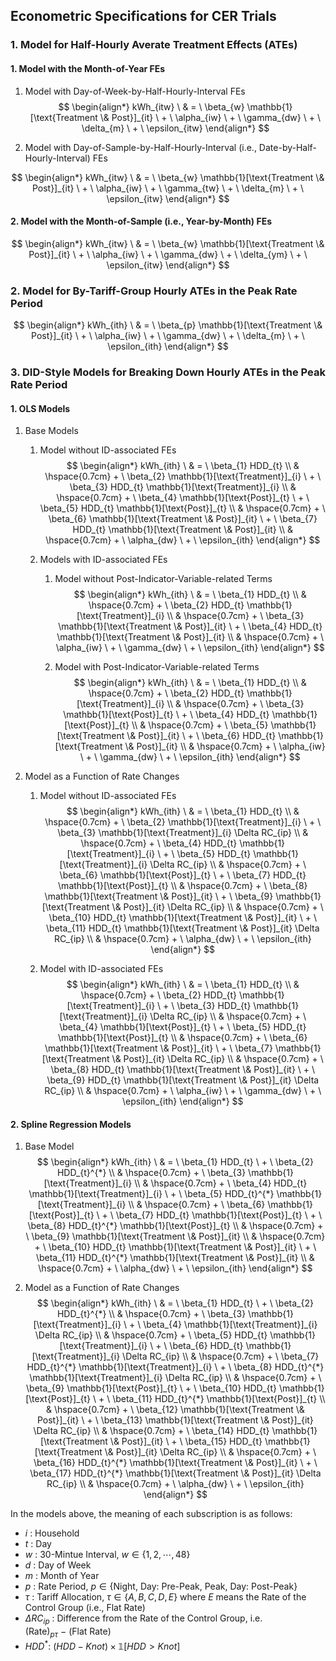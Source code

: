 ## Econometric Specifications for CER Trials

### 1. Model for Half-Hourly Averate Treatment Effects (ATEs)

#### 1. Model with the Month-of-Year FEs

1. Model with Day-of-Week-by-Half-Hourly-Interval FEs
   $$
   \begin{align*}
   kWh_{itw} \ 
   & = \ \beta_{w} \mathbb{1}[\text{Treatment \& Post}]_{it} \ + \ \alpha_{iw} \ + \ \gamma_{dw} \ + \ \delta_{m} \ + \ \epsilon_{itw}
   \end{align*}
   $$

2. Model with Day-of-Sample-by-Half-Hourly-Interval (i.e., Date-by-Half-Hourly-Interval) FEs

$$
\begin{align*}
kWh_{itw} \ 
& = \ \beta_{w} \mathbb{1}[\text{Treatment \& Post}]_{it} \ + \ \alpha_{iw} \ + \ \gamma_{tw} \ + \ \delta_{m} \ + \ \epsilon_{itw}
\end{align*}
$$



#### 2. Model with the Month-of-Sample (i.e., Year-by-Month) FEs

$$
\begin{align*}
kWh_{itw} \ 
& = \ \beta_{w} \mathbb{1}[\text{Treatment \& Post}]_{it} \ + \ \alpha_{iw} \ + \ \gamma_{dw} \ + \ \delta_{ym} \ + \ \epsilon_{itw}
\end{align*}
$$





### 2. Model for By-Tariff-Group Hourly ATEs in the Peak Rate Period

$$
\begin{align*}
kWh_{ith} \ 
& = \ \beta_{p} \mathbb{1}[\text{Treatment \& Post}]_{it} \ + \ \alpha_{iw} \ + \ \gamma_{dw} \ + \ \delta_{m} \ + \ \epsilon_{ith}
\end{align*}
$$





### 3. DID-Style Models for Breaking Down Hourly ATEs in the Peak Rate Period

#### 1. OLS Models

1. Base Models

   1. Model without ID-associated FEs
      $$
      \begin{align*}
      kWh_{ith} \ 
      & = \ \beta_{1} HDD_{t} \\
      & \hspace{0.7cm} + \ \beta_{2} \mathbb{1}[\text{Treatment}]_{i} \ + \ \beta_{3} HDD_{t} \mathbb{1}[\text{Treatment}]_{i} \\
      & \hspace{0.7cm} + \ \beta_{4} \mathbb{1}[\text{Post}]_{t} \ + \ \beta_{5} HDD_{t} \mathbb{1}[\text{Post}]_{t} \\
      & \hspace{0.7cm} + \ \beta_{6} \mathbb{1}[\text{Treatment \& Post}]_{it} \ + \ \beta_{7} HDD_{t} \mathbb{1}[\text{Treatment \& Post}]_{it} \\
      & \hspace{0.7cm} + \ \alpha_{dw} \ + \ \epsilon_{ith}
      \end{align*}
      $$

   2. Models with ID-associated FEs

      1. Model without Post-Indicator-Variable-related Terms
         $$
         \begin{align*}
         kWh_{ith} \ 
         & = \ \beta_{1} HDD_{t} \\
         & \hspace{0.7cm} + \ \beta_{2} HDD_{t} \mathbb{1}[\text{Treatment}]_{i} \\
         & \hspace{0.7cm} + \ \beta_{3} \mathbb{1}[\text{Treatment \& Post}]_{it} \ + \ \beta_{4} HDD_{t} \mathbb{1}[\text{Treatment \& Post}]_{it} \\
         & \hspace{0.7cm} + \ \alpha_{iw} \ + \ \gamma_{dw} \ + \ \epsilon_{ith}
         \end{align*}
         $$
         
      2. Model with Post-Indicator-Variable-related Terms
         $$
         \begin{align*}
         kWh_{ith} \ 
         & = \ \beta_{1} HDD_{t} \\
         & \hspace{0.7cm} + \ \beta_{2} HDD_{t} \mathbb{1}[\text{Treatment}]_{i} \\
         & \hspace{0.7cm} + \ \beta_{3} \mathbb{1}[\text{Post}]_{t} \ + \ \beta_{4} HDD_{t} \mathbb{1}[\text{Post}]_{t} \\
         & \hspace{0.7cm} + \ \beta_{5} \mathbb{1}[\text{Treatment \& Post}]_{it} \ + \ \beta_{6} HDD_{t} \mathbb{1}[\text{Treatment \& Post}]_{it} \\
         & \hspace{0.7cm} + \ \alpha_{iw} \ + \ \gamma_{dw} \ + \ \epsilon_{ith}
         \end{align*}
         $$
         
   
2. Model as a Function of Rate Changes

   1. Model without ID-associated FEs
      $$
      \begin{align*}
      kWh_{ith} \ 
      & = \ \beta_{1} HDD_{t} \\
      & \hspace{0.7cm} + \ \beta_{2} \mathbb{1}[\text{Treatment}]_{i} \ + \ \beta_{3} \mathbb{1}[\text{Treatment}]_{i} \Delta RC_{ip} \\
      & \hspace{0.7cm} + \ \beta_{4} HDD_{t} \mathbb{1}[\text{Treatment}]_{i} \ + \ \beta_{5} HDD_{t} \mathbb{1}[\text{Treatment}]_{i} \Delta RC_{ip} \\
      & \hspace{0.7cm} + \ \beta_{6} \mathbb{1}[\text{Post}]_{t} \ + \ \beta_{7} HDD_{t} \mathbb{1}[\text{Post}]_{t} \\
      & \hspace{0.7cm} + \ \beta_{8} \mathbb{1}[\text{Treatment \& Post}]_{it} \ + \ \beta_{9} \mathbb{1}[\text{Treatment \& Post}]_{it} \Delta RC_{ip} \\
      & \hspace{0.7cm} + \ \beta_{10} HDD_{t} \mathbb{1}[\text{Treatment \& Post}]_{it} \ + \ \beta_{11} HDD_{t} \mathbb{1}[\text{Treatment \& Post}]_{it} \Delta RC_{ip} \\
      & \hspace{0.7cm} + \ \alpha_{dw} \ + \ \epsilon_{ith}
      \end{align*}
      $$
      
   2. Model with ID-associated FEs
      $$
      \begin{align*}
      kWh_{ith} \ 
      & = \ \beta_{1} HDD_{t} \\
      & \hspace{0.7cm} + \ \beta_{2} HDD_{t} \mathbb{1}[\text{Treatment}]_{i} \ + \ \beta_{3} HDD_{t} \mathbb{1}[\text{Treatment}]_{i} \Delta RC_{ip} \\
      & \hspace{0.7cm} + \ \beta_{4} \mathbb{1}[\text{Post}]_{t} \ + \ \beta_{5} HDD_{t} \mathbb{1}[\text{Post}]_{t} \\
      & \hspace{0.7cm} + \ \beta_{6} \mathbb{1}[\text{Treatment \& Post}]_{it} \ + \ \beta_{7} \mathbb{1}[\text{Treatment \& Post}]_{it} \Delta RC_{ip} \\
      & \hspace{0.7cm} + \ \beta_{8} HDD_{t} \mathbb{1}[\text{Treatment \& Post}]_{it} \ + \ \beta_{9} HDD_{t} \mathbb{1}[\text{Treatment \& Post}]_{it} \Delta RC_{ip} \\
      & \hspace{0.7cm} + \ \alpha_{iw} \ + \ \gamma_{dw} \ + \ \epsilon_{ith}
      \end{align*}
      $$
      



#### 2. Spline Regression Models

1. Base Model
   $$
   \begin{align*}
   kWh_{ith} \ 
   & = \ \beta_{1} HDD_{t} \ + \ \beta_{2} HDD_{t}^{*} \\
   & \hspace{0.7cm} + \ \beta_{3} \mathbb{1}[\text{Treatment}]_{i} \\
   & \hspace{0.7cm} + \ \beta_{4} HDD_{t} \mathbb{1}[\text{Treatment}]_{i} \ + \ \beta_{5} HDD_{t}^{*} \mathbb{1}[\text{Treatment}]_{i} \\
   & \hspace{0.7cm} + \ \beta_{6} \mathbb{1}[\text{Post}]_{t} \ + \ \beta_{7} HDD_{t} \mathbb{1}[\text{Post}]_{t} \ + \ \beta_{8} HDD_{t}^{*} \mathbb{1}[\text{Post}]_{t} \\
   & \hspace{0.7cm} + \ \beta_{9} \mathbb{1}[\text{Treatment \& Post}]_{it} \\
   & \hspace{0.7cm} + \ \beta_{10} HDD_{t} \mathbb{1}[\text{Treatment \& Post}]_{it} \ + \ \beta_{11} HDD_{t}^{*} \mathbb{1}[\text{Treatment \& Post}]_{it} \\
   & \hspace{0.7cm} + \ \alpha_{dw} \ + \ \epsilon_{ith}
   \end{align*}
   $$

2. Model as a Function of Rate Changes
   $$
   \begin{align*}
   kWh_{ith} \ 
   & = \ \beta_{1} HDD_{t} \ + \ \beta_{2} HDD_{t}^{*} \\
   & \hspace{0.7cm} + \ \beta_{3} \mathbb{1}[\text{Treatment}]_{i} \ + \ \beta_{4} \mathbb{1}[\text{Treatment}]_{i} \Delta RC_{ip} \\
   & \hspace{0.7cm} + \ \beta_{5} HDD_{t} \mathbb{1}[\text{Treatment}]_{i} \ + \ \beta_{6} HDD_{t} \mathbb{1}[\text{Treatment}]_{i} \Delta RC_{ip} \\
   & \hspace{0.7cm} + \ \beta_{7} HDD_{t}^{*} \mathbb{1}[\text{Treatment}]_{i} \ + \ \beta_{8} HDD_{t}^{*} \mathbb{1}[\text{Treatment}]_{i} \Delta RC_{ip} \\
   & \hspace{0.7cm} + \ \beta_{9} \mathbb{1}[\text{Post}]_{t} \ + \ \beta_{10} HDD_{t} \mathbb{1}[\text{Post}]_{t} \ + \ \beta_{11} HDD_{t}^{*} \mathbb{1}[\text{Post}]_{t} \\
   & \hspace{0.7cm} + \ \beta_{12} \mathbb{1}[\text{Treatment \& Post}]_{it} \ + \ \beta_{13} \mathbb{1}[\text{Treatment \& Post}]_{it} \Delta RC_{ip} \\
   & \hspace{0.7cm} + \ \beta_{14} HDD_{t} \mathbb{1}[\text{Treatment \& Post}]_{it} \ + \ \beta_{15} HDD_{t} \mathbb{1}[\text{Treatment \& Post}]_{it} \Delta RC_{ip} \\
   & \hspace{0.7cm} + \ \beta_{16} HDD_{t}^{*} \mathbb{1}[\text{Treatment \& Post}]_{it} \ + \ \beta_{17} HDD_{t}^{*} \mathbb{1}[\text{Treatment \& Post}]_{it} \Delta RC_{ip} \\
   & \hspace{0.7cm} + \ \alpha_{dw} \ + \ \epsilon_{ith}
   \end{align*}
   $$



In the models above, the meaning of each subscription is as follows:

- $i$ :  Household
- $t$ :  Day
- $w$ :  30-Mintue Interval, $w \in \{ 1, 2, \cdots, 48 \}$
- $d$ :  Day of Week
- $m$ :  Month of Year
- $p$ :  Rate Period, $p \in \{ \text{Night, Day: Pre-Peak, Peak, Day: Post-Peak} \}$
- $\tau$ :  Tariff Allocation, $\tau \in \{A, B, C, D, E\}$ where $E$ means the Rate of the Control Group (i.e., Flat Rate)
- $\Delta RC_{ip}$ :  Difference from the Rate of the Control Group, i.e. $(\text{Rate})_{p \tau} \ - \ (\text{Flat Rate})$
- $HDD^{*}$:  $(HDD - Knot) \times \mathbb{1}[HDD > Knot]$

